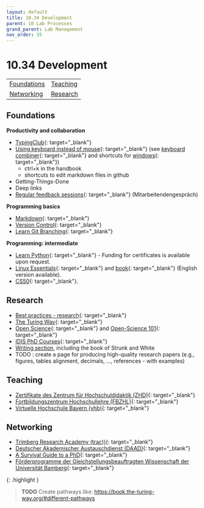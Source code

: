 ```yaml
---
layout: default
title: 10.34 Development
parent: 10 Lab Processes
grand_parent: Lab Management
nav_order: 35
---
```


# 10.34 Development

<!--

{: .highlight }
> If you completed one of the courses, add a 👍. If you have additional resources that would be helpful, please add them to this page!
-->

<table>
  <tr>
    <td><a href="#foundations">Foundations</a></td>
    <td><a href="#teaching">Teaching</a></td>
  </tr>
  <tr>
    <td><a href="#networking">Networking</a></td>
    <td><a href="#research">Research</a></td>
  </tr>
</table>

## Foundations

**Productivity and collaboration**

- [TypingClub](https://www.typingclub.com/){: target="_blank"}
- [Using keyboard instead of mouse](https://blog.superhuman.com/keyboard-vs-mouse/){: target="_blank"} (see [keyboard combiner](https://keycombiner.com/){: target="_blank"} and shortcuts for [windows](https://www.buero-kaizen.de/windows-shortcuts/){: target="_blank"})
  - ctrl+k in the handbook
  - shortcuts to edit markdown files in github
- Getting-Things-Done
- Deep links
- [Regular feedback sessions](https://www.uni-bamberg.de/intranet/gesundheit/mitarbeitendengespraech/){: target="_blank"} (Mitarbeitendengespräch)

**Programming basics**

- [Markdown](https://commonmark.org/help/tutorial/){: target="_blank"}
- [Version Control](https://book.the-turing-way.org/reproducible-research/vcs){: target="_blank"}
- [Learn Git Branching](https://learngitbranching.js.org/?locale=de_DE){: target="_blank"}

**Programming: intermediate**

- [Learn Python](https://www.learnpython.org/){: target="_blank"} - Funding for certificates is available upon request.
- [Linux Essentials](https://www.tuxcademy.org/product/lxes/){: target="_blank"} and [book](https://www.tuxcademy.org/product/grd1/){: target="_blank"} (English version available).
- [CS50](https://cs50.harvard.edu/x/2024/){: target="_blank"}.

## Research

- [Best practices - research](https://carpentries-lab.github.io/good-enough-practices/index.html){: target="_blank"}
- [The Turing Way](https://book.the-turing-way.org/){: target="_blank"}
- [Open Science](https://open-science-training-handbook.github.io/Open-Science-Training-Handbook_EN/){: target="_blank"} and [Open-Science 101](https://openscience101.org/){: target="_blank"}
- [IDIS PhD Courses](https://idis.digital/phd-course/){: target="_blank"}
- [Writing section](../..//20-research/20_processes/20.29.writing.html), including the book of Strunk and White
- TODO : create a page for producing high-quality research papers (e.g., figures, tables alignment, decimals, ..., references - with examples)

## Teaching

- [Zertifikate des Zentrum für Hochschuldidaktik (ZHD)](https://www.uni-bamberg.de/zhd/){: target="_blank"}
- [Fortbildungszentrum Hochschullehre (FBZHL)](https://www.fbzhl.fau.de/){: target="_blank"}
- [Virtuelle Hochschule Bayern (vhb)](https://open.vhb.org/){: target="_blank"}

## Networking

- [Trimberg Research Academy (trac))](https://www.uni-bamberg.de/trac/){: target="_blank"}
- [Deutscher Akademischer Austauschdienst (DAAD)](https://www.daad.de/de/){: target="_blank"}
- [A Survival Guide to a PhD](https://karpathy.github.io/2016/09/07/phd/){: target="_blank"}
- [Förderprogramme der Gleichstellungsbeauftragten Wissenschaft der Universität Bamberg](https://www.uni-bamberg.de/gbwiss/foerderung/){: target="_blank"}

{: .highlight }
> **TODO**
> Create pathways like: https://book.the-turing-way.org/#different-pathways
